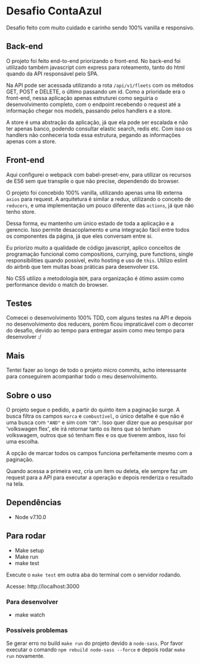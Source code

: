 # Desafio ContaAzul

Desafio feito com muito cuidado e carinho sendo 100% vanilla e responsivo.

## Back-end
O projeto foi feito end-to-end priorizando o front-end. No back-end foi utilizado também javascript com express para roteamento, tanto do html quando da API responsável pelo SPA.

Na API pode ser acessada utilizando a rota `/api/v1/fleets` com os métodos GET, POST e DELETE, o último passando um id. Como a prioridade era o front-end, nessa aplicação apenas estruturei como seguiria o desenvolvimento completo, com o endpoint recebendo o request até a informação chegar nos models, passando pelos handlers e a store.

A store é uma abstração da aplicação, já que ela pode ser escalada e não ter apenas banco, podendo consultar elastic search, redis etc. Com isso os handlers não conheceria toda essa estrutura, pegando as informações apenas com a store.

## Front-end
Aqui configurei o webpack com babel-preset-env, para utilizar os recursos de ES6 sem que transpile o que não precise, dependendo do browser.

O projeto foi concebido 100% vanilla, utilizando apenas uma lib externa `axios` para request. A arquitetura é similar a redux, utilizando o conceito de `reducers`, e uma implementação um pouco diferente das `actions`, já que não tenho store. 

Dessa forma, eu mantenho um único estado de toda a aplicação e a gerencio. Isso permite desacoplamento e uma integração fácil entre todos os componentes da página, já que eles conversam entre si.

Eu priorizo muito a qualidade de código javascript, aplico conceitos de programação funcional como compositions, currying, pure functions, single responsibilities quando possível, evito hosting e uso de `this`. Utilizo eslint do airbnb que tem muitas boas práticas para desenvolver `ES6`.

No CSS utilizo a metodologia `BEM`, para organização é ótimo assim como performance devido o match do browser.

## Testes
Comecei o desenvolvimento 100% TDD, com alguns testes na API e depois no desenvolvimento dos reducers, porém ficou impraticável com o decorrer do desafio, devido ao tempo para entregar assim como meu tempo para desenvolver :/

## Mais
Tentei fazer ao longo de todo o projeto micro commits, acho interessante para conseguirem acompanhar todo o meu desenvolvimento.

## Sobre o uso
O projeto segue o pedido, a partir do quinto item a paginação surge. A busca filtra os campos `marca` e `combustível`,  o único detalhe é que não é uma busca com `"AND"` e sim com `"OR"`. Isso quer dizer que ao pesquisar por 'volkswagen flex', ele irá retornar tanto os itens que só tenham volkswagem, outros que só tenham flex e os que tiverem ambos, isso foi uma escolha.

A opção de marcar todos os campos funciona perfeitamente mesmo com a paginação.

Quando acessa a primeira vez, cria um item ou deleta, ele sempre faz um request para a API para executar a operação e depois renderiza o resultado na tela.

## Dependências
- Node v7.10.0

## Para rodar
- Make setup
- Make run
- make test

Execute o `make test` em outra aba do terminal com o servidor rodando.

Acesse: http://localhost:3000

### Para desenvolver
- make watch

### Possíveis problemas
Se gerar erro no build `make run` do projeto devido a `node-sass`. Por favor executar o comando `npm rebuild node-sass --force` e depois rodar `make run` novamente.
